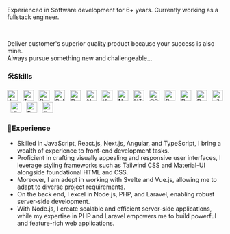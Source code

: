 Experienced in Software development for 6+ years. Currently working as a fullstack engineer.<br/>

<br/>

Deliver customer's superior quality product because your success is also mine.<br/>
Always pursue something new and challengeable...<br/>


### 🛠Skills

<span><img src="https://img.shields.io/badge/JavaScript-282C34?logo=javascript&logoColor=F7DF1E" alt="JavaScript logo" title="JavaScript" height="25" /></span>
&nbsp;
<img src="https://img.shields.io/badge/TypeScript-282C34?logo=typescript&logoColor=3178C6" alt="TypeScript logo" title="TypeScript" height="25" />
&nbsp;
<img src="https://img.shields.io/badge/Rust-282C34?logo=Rust&logoColor=fff" alt="Rust logo" title="Rust" height="25" />
&nbsp;
<img src="https://img.shields.io/badge/Solidity-282C34?logo=Solidity&logoColor=ddd" alt="Solidity logo" title="Solidity" height="25" />
&nbsp;
<img src="https://img.shields.io/badge/React-282C34?logo=React&logoColor=61DBFB" alt="React logo" title="React" height="25" />
&nbsp;
<img src="https://img.shields.io/badge/Next.js-282C34?logo=Next.js&logoColor=111111" alt="Next.js logo" title="Next.js" height="25" />
&nbsp;
<img src="https://img.shields.io/badge/Vue.js-282C34?logo=Vue.js&logoColor=41B883" alt="Vue.js logo" title="Vue.js" height="25" />
&nbsp;
<img src="https://img.shields.io/badge/Nuxt.js-282C34?logo=Nuxt.js&logoColor=41B883" alt="Nuxt.js logo" title="Nuxt.js" height="25" />
&nbsp;
<img src="https://img.shields.io/badge/HTML5-282C34?logo=html5&logoColor=E34F26" alt="HTML5 logo" title="HTML5" height="25" />
&nbsp;
<img src="https://img.shields.io/badge/CSS3-282C34?logo=css3&logoColor=1572B6" alt="CSS3 logo" title="CSS3" height="25" />
&nbsp;
<img src="https://img.shields.io/badge/Sass-282C34?logo=Sass&logoColor=F5517F" alt="Sass logo" title="Sass" height="25" />
&nbsp;
<img src="https://img.shields.io/badge/React Native-282C34?logo=react&logoColor=61DAFB" alt="React Native logo" title="React Native" height="25" />
&nbsp;
<img src="https://img.shields.io/badge/Redux-282C34?logo=redux&logoColor=764ABC" alt="Redux logo" title="Redux" height="25" />
&nbsp;
<img src="https://img.shields.io/badge/git-282C34?logo=git&logoColor=F05032" alt="git logo" title="git" height="25" />
&nbsp;
<img src="https://img.shields.io/badge/VS%20Code-282C34?logo=visual-studio-code&logoColor=007ACC" alt="Visual Studio Code logo" title="Visual Studio Code" height="25" />
&nbsp;
<img src="https://img.shields.io/badge/docker-282C34?logo=Docker&logoColor=007ACC" alt="Docker logo" title="Docker" height="25" />
&nbsp;
<img src="https://img.shields.io/badge/firebase-282C34?logo=firebase&logoColor=FFCB2B" alt="firebase logo" title="firebase" height="25" />
&nbsp;
<br />

### 🌱Experience
 - Skilled in JavaScript, React.js, Next.js, Angular, and TypeScript, I bring a wealth of experience to front-end development tasks.
 - Proficient in crafting visually appealing and responsive user interfaces, I leverage styling frameworks such as Tailwind CSS and Material-UI alongside foundational HTML and CSS.
 - Moreover, I am adept in working with Svelte and Vue.js, allowing me to adapt to diverse project requirements.
 - On the back end, I excel in Node.js, PHP, and Laravel, enabling robust server-side development.
 - With Node.js, I create scalable and efficient server-side applications, while my expertise in PHP and Laravel empowers me to build powerful and feature-rich web applications.
<br/>
